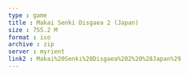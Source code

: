 ```yaml
---
type : game
title : Makai Senki Disgaea 2 (Japan)
size : 755.2 M
format : iso
archive : zip
server : myrient
link2 : Makai%20Senki%20Disgaea%202%20%28Japan%29
---
```


